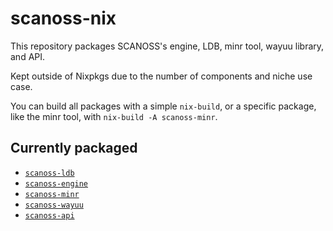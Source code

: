 # scanoss-nix

This repository packages SCANOSS's engine, LDB, minr tool, wayuu library, and
API.

Kept outside of Nixpkgs due to the number of components and niche use case.

You can build all packages with a simple `nix-build`, or a specific package,
like the minr tool, with `nix-build -A scanoss-minr`.

## Currently packaged

* [`scanoss-ldb`](https://github.com/scanoss/ldb)
* [`scanoss-engine`](https://github.com/scanoss/engine)
* [`scanoss-minr`](https://github.com/scanoss/minr)
* [`scanoss-wayuu`](https://github.com/scanoss/wayuu)
* [`scanoss-api`](https://github.com/scanoss/API)
